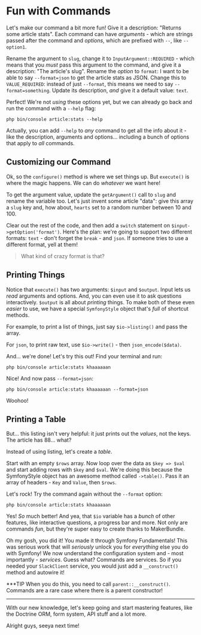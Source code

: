 # Fun with Commands

Let's make our command a bit more fun! Give it a description: "Returns some
article stats". Each command can have *arguments* - which are strings passed after
the command and *options*, which are prefixed with `--`, like `--option1`.

Rename the argument to `slug`, change it to `InputArgument::REQUIRED` - which
means that you *must* pass this argument to the command, and give it a description:
"The article's slug". Rename the *option* to `format`: I want to be able to say
`--format=json` to get the article stats as JSON. Change this to `VALUE_REQUIRED`:
instead of just `--format`, this means we need to say `--format=something`. Update
its description, *and* give it a default value: `text`.

Perfect! We're not *using* these options yet, but we can already go back and run
the command with a `--help` flag:

```terminal
php bin/console article:stats --help
```

Actually, you can add `--help` to *any* command to get all the info about it - like
the description, arguments and options... including a bunch of options that apply
to *all* commands.

## Customizing our Command

Ok, so the `configure()` method is where we set things up. But `execute()` is where
the magic happens. We can do *whatever* we want here!

To get the argument value, update the `getArgument()` call to `slug` and rename
the variable too. Let's just invent some article "data": give this array a `slug`
key and, how about, `hearts` set to a random number between 10 and 100.

Clear out the rest of the code, and then add a `switch` statement on
`$input->getOption('format')`. Here's the plan: we're going to support two different
formats: `text` - don't forget the `break` - and `json`. If someone tries to use
a different format, yell at them! 

> What kind of crazy format is that?

## Printing Things

Notice that `execute()` has two arguments: `$input` and `$output`. Input lets us
*read* arguments and options. And, you can even use it to ask questions
interactively. `$output` is all about *printing* things. To make both of these
even *easier* to use, we have a special `SymfonyStyle` object that's *full* of
shortcut methods.

For example, to print a list of things, just say `$io->listing()` and pass the
array.

For `json`, to print raw text, use `$io->write()` - then `json_encode($data)`.

And... we're done! Let's try this out! Find your terminal and run:

```terminal
php bin/console article:stats khaaaaaan
```

Nice! And now pass `--format=json`:

```terminal-silent
php bin/console article:stats khaaaaaan --format=json
```

Woohoo!

## Printing a Table

But... this listing isn't very helpful: it just prints out the *values*, not the
keys. The article has 88... what?

Instead of using listing, let's create a *table*. 

Start with an empty `$rows` array. Now loop over the data as `$key => $val` and
start adding rows with `$key` and `$val`. We're doing this because the SymfonyStyle
object has an awesome method called `->table()`. Pass it an array of headers -
`Key` and `Value`, then `$rows`.

Let's rock! Try the command again without the `--format` option:

```terminal-silent
php bin/console article:stats khaaaaaan
```

Yes! *So* much better! And yea, that `$io` variable has a *bunch* of other features,
like interactive questions, a progress bar and more. Not only are commands *fun*,
but they're super easy to create thanks to MakerBundle.

Oh my gosh, you did it! You made it through Symfony Fundamentals! This was serious
work that will *seriously* unlock you for *everything* else you do with Symfony!
We now understand the configuration system and - most importantly - *services*.
Guess what? Commands are services. So if you needed your `SlackClient` service,
you would just add a `__construct()` method and autowire it!

***TIP
When you do this, you need to call `parent::__construct()`. Commands are a rare
case where there is a parent constructor!
***

With our new knowledge, let's keep going and start mastering features, like the
Doctrine ORM, form system, API stuff and a lot more.

Alright guys, seeya next time!
